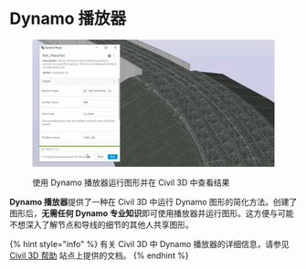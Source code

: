 # Dynamo 播放器

<figure><img src="../.gitbook/assets/Rail_PlaceTies_Player (1).gif" alt=""><figcaption><p>使用 Dynamo 播放器运行图形并在 Civil 3D 中查看结果</p></figcaption></figure>

**Dynamo 播放器**提供了一种在 Civil 3D 中运行 Dynamo 图形的简化方法。创建了图形后，**无需任何 Dynamo 专业知识**即可使用播放器并运行图形。这方便与可能不想深入了解节点和导线的细节的其他人共享图形。

{% hint style="info" %}
有关 Civil 3D 中 Dynamo 播放器的详细信息，请参见 [Civil 3D 帮助](https://help.autodesk.com/view/CIV3D/2025/CHS/?guid=dynamo_player)  站点上提供的文档。
{% endhint %}
